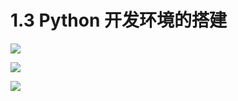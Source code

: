 # 1.3 Python 开发环境的搭建

![](http://image.iswbm.com/20201207135553.png)

![](http://image.iswbm.com/20201207135703.png)

![](http://image.iswbm.com/20201207163523.png)